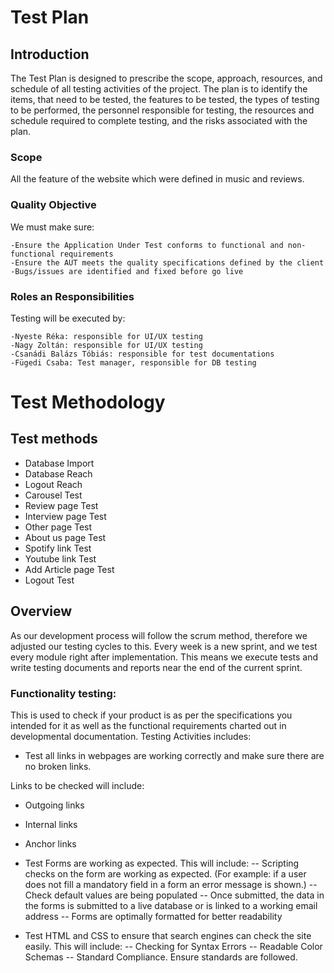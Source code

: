 # Test Plan

## Introduction

The Test Plan is designed to prescribe the scope, approach, resources, and schedule of all testing activities of the project.
The plan is to identify the items, that need to be tested, the features to be tested, the types of testing to be performed, the personnel responsible for testing, the resources and schedule required to complete testing, and the risks associated with the plan.

### Scope

All the feature of the website which were defined in music and reviews.




### Quality Objective

We must make sure:

	-Ensure the Application Under Test conforms to functional and non-functional requirements
	-Ensure the AUT meets the quality specifications defined by the client
	-Bugs/issues are identified and fixed before go live

### Roles an Responsibilities

Testing will be executed by:

	-Nyeste Réka: responsible for UI/UX testing
	-Nagy Zoltán: responsible for UI/UX testing
	-Csanádi Balázs Tóbiás: responsible for test documentations
	-Fügedi Csaba: Test manager, responsible for DB testing
	
# Test Methodology

## Test methods  
  
* Database Import
* Database Reach
* Logout Reach
* Carousel Test
* Review page Test
* Interview page Test
* Other page Test
* About us page Test
* Spotify link Test
* Youtube link Test
* Add Article page Test
* Logout Test

## Overview

As our development process will follow the scrum method, therefore we adjusted our testing cycles to this. Every week is a new sprint, and we test every module right after implementation. This means we execute tests and write testing documents and reports near the end of the current sprint.

###	Functionality testing:

This is used to check if your product is as per the specifications you intended for it as well as the functional requirements charted out in developmental documentation. Testing Activities includes:
- Test all links in webpages are working correctly and make sure there are no broken links.

Links to be checked will include:
- Outgoing links
- Internal links
- Anchor links
- Test Forms are working as expected. This will include:
-- Scripting checks on the form are working as expected. (For example: if a user does not fill a mandatory field in a form an error message is shown.)
-- Check default values are being populated
-- Once submitted, the data in the forms is submitted to a live database or is linked to a working email address
-- Forms are optimally formatted for better readability

- Test HTML and CSS to ensure that search engines can check the site easily. This will include:
-- Checking for Syntax Errors
-- Readable Color Schemas
-- Standard Compliance. Ensure standards are followed.
